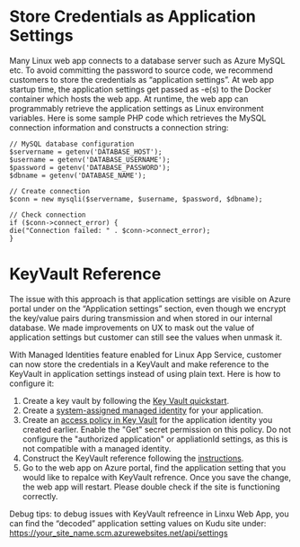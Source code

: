 # Store Credentials as Application Settings
Many Linux web app connects to a database server such as Azure MySQL etc. To avoid committing the password to source code, we recommend customers to store the credentials as “application settings”. At web app startup time, the application settings get passed as -e(s) to the Docker container which hosts the web app. At runtime, the web app can programmably retrieve the application settings as Linux environment variables. Here is some sample PHP code which retrieves the MySQL connection information and constructs a connection string:
```
// MySQL database configuration
$servername = getenv('DATABASE_HOST');
$username = getenv('DATABASE_USERNAME');
$password = getenv('DATABASE_PASSWORD');
$dbname = getenv('DATABASE_NAME');

// Create connection
$conn = new mysqli($servername, $username, $password, $dbname);

// Check connection
if ($conn->connect_error) {
die("Connection failed: " . $conn->connect_error);
} 
```

# KeyVault Reference
The issue with this approach is that application settings are visible on Azure portal under on the “Application settings” section, even though we encrypt the key/value pairs during transmission and when stored in our internal database. We made improvements on UX to mask out the value of application settings but customer can still see the values when unmask it.

With Managed Identities feature enabled for Linux App Service, customer can now store the credentials in a KeyVault and make reference to the KeyVault in application settings instead of using plain text. Here is how to configure it:
1. Create a key vault by following the [Key Vault quickstart](https://docs.microsoft.com/en-us/azure/key-vault/quick-create-cli).
2. Create a [system-assigned managed identity](https://docs.microsoft.com/en-us/azure/app-service/overview-managed-identity) for your application.
3. Create an [access policy in Key Vault](https://docs.microsoft.com/en-us/azure/key-vault/key-vault-secure-your-key-vault#key-vault-access-policies) for the application identity you created earlier. Enable the "Get" secret permission on this policy. Do not configure the "authorized application" or appliationId settings, as this is not compatible with a managed identity.      
4. Construct the KeyVault reference following the [instructions](https://docs.microsoft.com/en-us/azure/app-service/app-service-key-vault-references#reference-syntax). 
5. Go to the web app on Azure portal, find the application setting that you would like to repalce with KeyVault refrence. Once you save the change, the web app will restart. Please double check if the site is functioning correctly.

Debug tips: to debug issues with KeyVault refreence in Linxu Web App, you can find the “decoded” application setting values on Kudu site under: https://your_site_name.scm.azurewebsites.net/api/settings  

